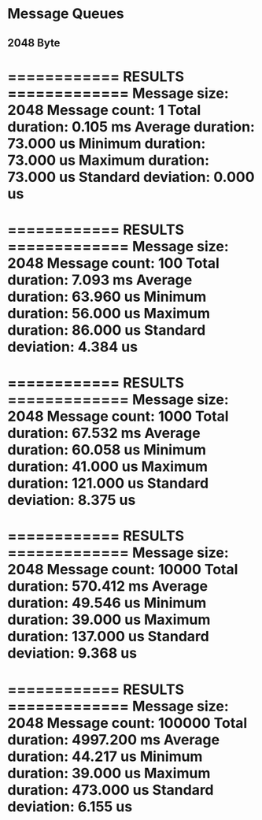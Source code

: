 # Message Queues

## 2048 Byte

============ RESULTS =============
Message size:       2048
Message count:      1
Total duration:     0.105  ms
Average duration:   73.000  us
Minimum duration:   73.000  us
Maximum duration:   73.000  us
Standard deviation: 0.000  us
==================================

============ RESULTS =============
Message size:       2048
Message count:      100
Total duration:     7.093  ms
Average duration:   63.960  us
Minimum duration:   56.000  us
Maximum duration:   86.000  us
Standard deviation: 4.384  us
==================================

============ RESULTS =============
Message size:       2048
Message count:      1000
Total duration:     67.532  ms
Average duration:   60.058  us
Minimum duration:   41.000  us
Maximum duration:   121.000  us
Standard deviation: 8.375  us
==================================

============ RESULTS =============
Message size:       2048
Message count:      10000
Total duration:     570.412  ms
Average duration:   49.546  us
Minimum duration:   39.000  us
Maximum duration:   137.000  us
Standard deviation: 9.368  us
==================================

============ RESULTS =============
Message size:       2048
Message count:      100000
Total duration:     4997.200  ms
Average duration:   44.217  us
Minimum duration:   39.000  us
Maximum duration:   473.000  us
Standard deviation: 6.155  us
==================================
